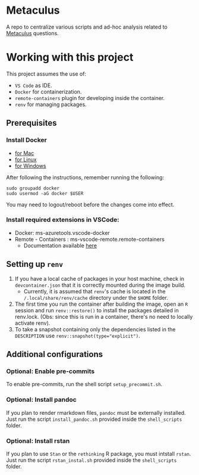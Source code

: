 # Metaculus
A repo to centralize various scripts and ad-hoc analysis related to [Metaculus](https://www.metaculus.com) questions.

# Working with this project
This project assumes the use of:
  - `VS Code` as IDE.
  - `Docker` for containerization.
  - `remote-containers` plugin for developing inside the container.
  - `renv` for managing packages.

## Prerequisites

### Install Docker

- [for Mac](https://docs.docker.com/docker-for-mac/install/)
- [for Linux](https://docs.docker.com/install/linux/docker-ce/ubuntu/)
- [for Windows](https://docs.docker.com/docker-for-windows/install/)

After following the instructions, remember running the following:
```
sudo groupadd docker
sudo usermod -aG docker $USER
```
You may need to logout/reboot before the changes come into effect.


### Install required extensions in VSCode:

- Docker: ms-azuretools.vscode-docker
- Remote - Containers : ms-vscode-remote.remote-containers
  - Documentation available [here](https://code.visualstudio.com/docs/remote/containers)


## Setting up `renv`

1. If you have a local cache of packages in your host machine, check in `devcontainer.json` that it is correctly mounted during the image build.
   - Currently, it is assumed that `renv`'s cache is located in the `/.local/share/renv/cache` directory under the `$HOME` folder.
2. The first time you run the container after building the image, open an `R` session and run `renv::restore()` to install the packages detailed in renv.lock.
(Obs: since this is run in a container, there's no need to locally activate renv).
3. To take a snapshot containing only the dependencies listed in the `DESCRIPTION`
use `renv::snapshot(type="explicit")`.


## Additional configurations

### Optional: Enable pre-commits

To enable pre-commits, run the shell script `setup_precommit.sh`.

### Optional: Install pandoc

If you plan to render rmarkdown files, `pandoc` must be externally installed. Just run the script `install_pandoc.sh` provided inside the `shell_scripts` folder.

### Optional: Install rstan

If you plan to use `Stan` or the `rethinking` R package, you must intstall `rstan`. Just run the script `rstan_instal.sh` provided inside the `shell_scripts` folder.
